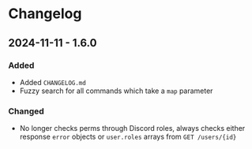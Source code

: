 # Changelog

## 2024-11-11 - 1.6.0

### Added
- Added `CHANGELOG.md`
- Fuzzy search for all commands which take a `map` parameter

### Changed
- No longer checks perms through Discord roles, always checks either response `error` objects or `user.roles` arrays from `GET /users/{id}`